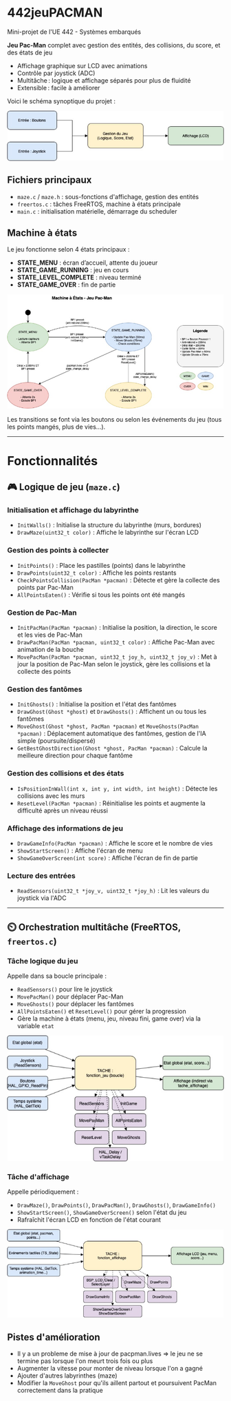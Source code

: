 # 442jeuPACMAN

Mini-projet de l'UE 442 - Systèmes embarqués

**Jeu Pac-Man** complet avec gestion des entités, des collisions, du score, et des états de jeu
- Affichage graphique sur LCD avec animations
- Contrôle par joystick (ADC)
- Multitâche : logique et affichage séparés pour plus de fluidité
- Extensible : facile à améliorer

Voici le schéma synoptique du projet :

![Schéma synoptique](images/schema_principe.jpg)
## Fichiers principaux

- `maze.c` / `maze.h` : sous-fonctions d'affichage, gestion des entités
- `freertos.c` : tâches FreeRTOS, machine à états principale
- `main.c` : initialisation matérielle, démarrage du scheduler

## Machine à états

Le jeu fonctionne selon 4 états principaux :
- **STATE_MENU** : écran d’accueil, attente du joueur
- **STATE_GAME_RUNNING** : jeu en cours
- **STATE_LEVEL_COMPLETE** : niveau terminé
- **STATE_GAME_OVER** : fin de partie

![Etats](images/machine_a_etat.jpg)

Les transitions se font via les boutons ou selon les événements du jeu (tous les points mangés, plus de vies…).

---
# Fonctionnalités

## 🎮 Logique de jeu (`maze.c`)

### **Initialisation et affichage du labyrinthe**
- `InitWalls()` : Initialise la structure du labyrinthe (murs, bordures)
- `DrawMaze(uint32_t color)` : Affiche le labyrinthe sur l'écran LCD

### **Gestion des points à collecter**
- `InitPoints()` : Place les pastilles (points) dans le labyrinthe
- `DrawPoints(uint32_t color)` : Affiche les points restants
- `CheckPointsCollision(PacMan *pacman)` : Détecte et gère la collecte des points par Pac-Man
- `AllPointsEaten()` : Vérifie si tous les points ont été mangés

### **Gestion de Pac-Man**
- `InitPacMan(PacMan *pacman)` : Initialise la position, la direction, le score et les vies de Pac-Man
- `DrawPacMan(PacMan *pacman, uint32_t color)` : Affiche Pac-Man avec animation de la bouche
- `MovePacMan(PacMan *pacman, uint32_t joy_h, uint32_t joy_v)` : Met à jour la position de Pac-Man selon le joystick, gère les collisions et la collecte des points

### **Gestion des fantômes**
- `InitGhosts()` : Initialise la position et l'état des fantômes
- `DrawGhost(Ghost *ghost)` et `DrawGhosts()` : Affichent un ou tous les fantômes
- `MoveGhost(Ghost *ghost, PacMan *pacman)` et `MoveGhosts(PacMan *pacman)` : Déplacement automatique des fantômes, gestion de l'IA simple (poursuite/dispersé)
- `GetBestGhostDirection(Ghost *ghost, PacMan *pacman)` : Calcule la meilleure direction pour chaque fantôme

### **Gestion des collisions et des états**
- `IsPositionInWall(int x, int y, int width, int height)` : Détecte les collisions avec les murs
- `ResetLevel(PacMan *pacman)` : Réinitialise les points et augmente la difficulté après un niveau réussi

### **Affichage des informations de jeu**
- `DrawGameInfo(PacMan *pacman)` : Affiche le score et le nombre de vies
- `ShowStartScreen()` : Affiche l'écran de menu
- `ShowGameOverScreen(int score)` : Affiche l'écran de fin de partie

### **Lecture des entrées**
- `ReadSensors(uint32_t *joy_v, uint32_t *joy_h)` : Lit les valeurs du joystick via l'ADC

---

## ⏲️ Orchestration multitâche (FreeRTOS, `freertos.c`)

### **Tâche logique du jeu**
Appelle dans sa boucle principale :
- `ReadSensors()` pour lire le joystick
- `MovePacMan()` pour déplacer Pac-Man
- `MoveGhosts()` pour déplacer les fantômes
- `AllPointsEaten()` et `ResetLevel()` pour gérer la progression
- Gère la machine à états (menu, jeu, niveau fini, game over) via la variable `etat`


![tache gérant le bon déroulement du jeu](images/fonction_jeu.jpg)

### **Tâche d'affichage**
Appelle périodiquement :
- `DrawMaze()`, `DrawPoints()`, `DrawPacMan()`, `DrawGhosts()`, `DrawGameInfo()`
- `ShowStartScreen()`, `ShowGameOverScreen()` selon l'état du jeu
- Rafraîchit l'écran LCD en fonction de l'état courant

![tache gérant l'affichage du jeu](images/fonction_affichage.jpg)

## Pistes d'amélioration 

- Il y a un probleme de mise à jour de pacpman.lives => le jeu ne se termine pas lorsque l'on meurt trois fois ou plus
- Augmenter la vitesse pour monter de niveau lorsque l'on a gagné
- Ajouter d'autres labyrinthes (maze)
- Modifier la `MoveGhost` pour qu'ils aillent partout et poursuivent PacMan correctement dans la pratique
